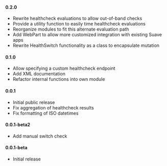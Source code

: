 #### 0.2.0
* Rewrite healthcheck evaluations to allow out-of-band checks
* Provide a utility function to easily time healthcheck evaluations
* Reorganize modules to fit this alternate evaluation path
* Add WebPart to allow more customized integration with existing Suave apps
* Rewrite HealthSwitch functionality as a class to encapsulate mutation

#### 0.1.0
* Allow specifying a custom healthcheck endpoint
* Add XML documentation
* Refactor internal functions into own module

#### 0.0.1
* Initial public release
* Fix aggregation of healthcheck results
* Fix formatting of ISO datetimes

#### 0.0.1-beta2
* Add manual switch check

#### 0.0.1-beta
* Initial release
